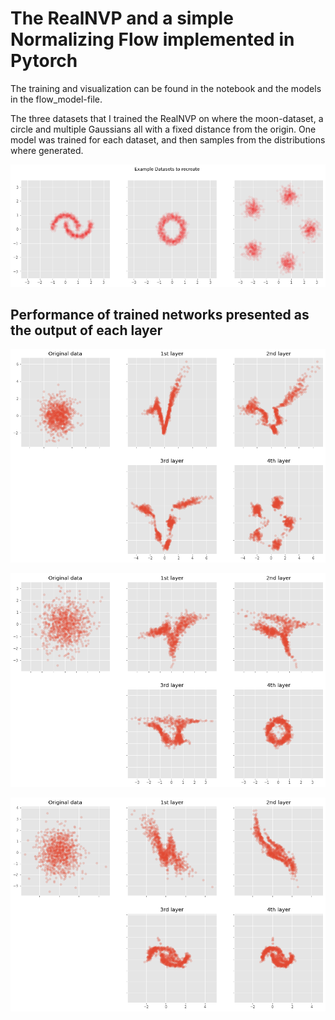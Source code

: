 # The RealNVP and a simple Normalizing Flow implemented in Pytorch

The training and visualization can be found in the notebook and the models in the flow_model-file.

The three datasets that I trained the RealNVP on where the moon-dataset, a circle and multiple Gaussians all with a fixed distance from the origin. One model was trained for each dataset, and then samples from the distributions where generated.

![Alt text](/img/toy_datasets.png?raw=true "Title")


## Performance of trained networks presented as the output of each layer


![Alt text](/img/gaussians.png?raw=true "Title")

![Alt text](/img/circle.png?raw=true "Title")

![Alt text](/img/moons.png?raw=true "Title")

